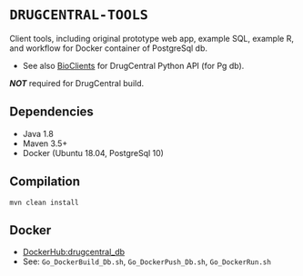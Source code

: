 # `DRUGCENTRAL-TOOLS`

Client tools, including original prototype web app,
example SQL, example R, 
and workflow for Docker container of PostgreSql db.

* See also [BioClients](https://github.com/jeremyjyang/BioClients) for DrugCentral Python API (for Pg db).

___NOT___ required for DrugCentral build.

## Dependencies

* Java 1.8
* Maven 3.5+
* Docker (Ubuntu 18.04, PostgreSql 10)

## Compilation

```
mvn clean install
```

## Docker

* [DockerHub:drugcentral\_db](https://hub.docker.com/repository/docker/unmtransinfo/drugcentral_db)
* See: `Go_DockerBuild_Db.sh`, `Go_DockerPush_Db.sh`, `Go_DockerRun.sh`
